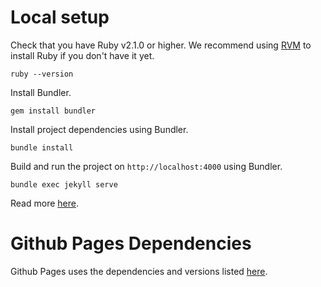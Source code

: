 # Local setup

Check that you have Ruby v2.1.0 or higher. We recommend using [RVM](https://rvm.io/rvm/install) to install Ruby if you don't have it yet.

`ruby --version`

Install Bundler.

`gem install bundler`

Install project dependencies using Bundler.

`bundle install`

Build and run the project on `http://localhost:4000` using Bundler.

`bundle exec jekyll serve`

Read more [here](https://help.github.com/articles/setting-up-your-github-pages-site-locally-with-jekyll/).

# Github Pages Dependencies

Github Pages uses the dependencies and versions listed [here](https://pages.github.com/versions/).
